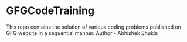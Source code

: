 # GFGCodeTraining
This repo contains the solution of various coding problems published on GFG website in a sequential manner.
Author - Abhishek Shukla
